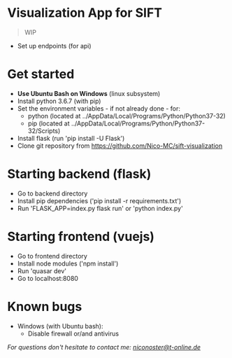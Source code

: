 # Visualization App for SIFT

> WIP
  - Set up endpoints (for api)


# Get started
- **Use Ubuntu Bash on Windows** (linux subsystem)
- Install python 3.6.7 (with pip)
- Set the environment variables - if not already done - for:
  - python (located at ../AppData/Local/Programs/Python/Python37-32)
  - pip (located at ../AppData/Local/Programs/Python/Python37-32/Scripts)
- Install flask (run 'pip install -U Flask')
- Clone git repository from https://github.com/Nico-MC/sift-visualization

# Starting backend (flask)
- Go to backend directory
- Install pip dependencies ('pip install -r requirements.txt')
- Run 'FLASK_APP=index.py flask run' or 'python index.py'

# Starting frontend (vuejs)
- Go to frontend directory
- Install node modules ('npm install')
- Run 'quasar dev'
- Go to localhost:8080

# Known bugs
- Windows (with Ubuntu bash):
  - Disable firewall or/and antivirus

*For questions don't hesitate to contact me: niconoster@t-online.de*
